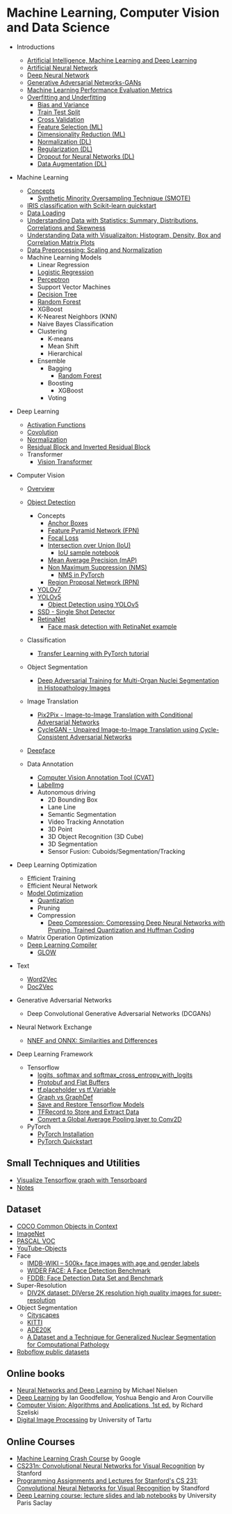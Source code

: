 ﻿# Machine Learning, Computer Vision and Data Science
* Introductions
  * [Artificial Intelligence, Machine Learning and Deep Learning](./introduction/machine_learning_and_deep_learning.md)
  * [Artificial Neural Network](./introduction/neural_network.md)
  * [Deep Neural Network](./introduction/deep_neural_network.md)
  * [Generative Adversarial Networks-GANs](./introduction/gan.md)
  * [Machine Learning Performance Evaluation Metrics](./introduction/metrics.md)
  * [Overfitting and Underfitting](./introduction/overfitting.md)
    * [Bias and Variance](./introduction/overfitting.md#bias-and-variance)
    * [Train Test Split](./introduction/overfitting.md#train-test-split)
    * [Cross Validation](./introduction/overfitting.md#cross-validation)
    * [Feature Selection (ML)](./machine_learning/feature_selection.ipynb)
    * [Dimensionality Reduction (ML)](./machine_learning/dimensionality_reduction.ipynb)
    * [Normalization (DL)](./deep_learning/normalization/README.md)  
    * [Regularization (DL)](./introduction/overfitting.md#regularization)    
    * [Dropout for Neural Networks (DL)](./introduction/overfitting.md#dropout-for-neural-networks)
    * [Data Augmentation (DL)](./introduction/overfitting.md#data-augmentation)
* Machine Learning
  * [Concepts](./glossary/README.md)    
    * [Synthetic Minority Oversampling Technique (SMOTE)](./machine_learning/concepts/smote.md)
  * [IRIS classification with Scikit-learn quickstart](./machine_learning/iris_tutorial.ipynb)
  * [Data Loading](./machine_learning/data_loading.ipynb)
  * [Understanding Data with Statistics: Summary, Distributions, Correlations and Skewness](./machine_learning/data_statistics.ipynb)
  * [Understanding Data with Visualizaiton: Histogram, Density, Box and Correlation Matrix Plots](./machine_learning/data_visualization.ipynb)
  * [Data Preprocessing: Scaling and Normalization](./machine_learning/data_preprocessing.ipynb)
  * Machine Learning Models
    * Linear Regression
    * [Logistic Regression](./machine_learning/logistic_regression.ipynb)
    * [Perceptron](./machine_learning/perceptron.ipynb)
    * Support Vector Machines
    * [Decision Tree](./machine_learning/decision_tree.ipynb)
    * [Random Forest](./machine_learning/iris_tutorial.ipynb)
    * XGBoost
    * K-Nearest Neighbors (KNN)
    * Naive Bayes Classification
    * Clustering
      * K-means
      * Mean Shift
      * Hierarchical
    * Ensemble
      * Bagging
        * [Random Forest](./machine_learning/iris_tutorial.ipynb)
      * Boosting
        * XGBoost
      * Voting
* Deep Learning
  * [Activation Functions](./deep_learning/activation_function.md)
  * [Covolution](./deep_learning/convolution/README.md)
  * [Normalization](./deep_learning/normalization/README.md)
  * [Residual Block and Inverted Residual Block](./deep_learning/residual_block/README.md)
  * Transformer
    * [Vision Transformer](https://github.com/google-research/vision_transformer)
* Computer Vision  
  * [Overview](./computer_vision/README.md)
  * [Object Detection](./object_detection/README.md)
    * Concepts
      * [Anchor Boxes](./object_detection/concepts/README.md#anchor-boxes)
      * [Feature Pyramid Network (FPN)](./object_detection/concepts/README.md#feature-pyramid-network-fpn)   
      * [Focal Loss](./object_detection/concepts/README.md#focal-loss)   
      * [Intersection over Union (IoU)](./object_detection/concepts/README.md#intersection-over-union-iou)
        * [IoU sample notebook](./object_detection/concepts/IoU.ipynb)
      * [Mean Average Precision (mAP)](./object_detection/concepts/mAP.md)
      * [Non Maximum Suppression (NMS)](./object_detection/concepts/README.md#non-maximum-suppression-nms)
        * [NMS in PyTorch](./object_detection/concepts/nms_pytorch.ipynb)
      * [Region Proposal Network (RPN)](./object_detection/concepts/README.md#region-proposal-network-rpn)
    * [YOLOv7](./object_detection/YOLOv7/README.md)
    * [YOLOv5](./object_detection/YOLOv5/README.md)
      * [Object Detection using YOLOv5](./object_detection/YOLOv5/object_detection_using_yolov5.ipynb)
    * [SSD - Single Shot Detector](./object_detection/SSD/README.md)
    * [RetinaNet](./object_detection/RetinaNet/README.md)
      * [Face mask detection with RetinaNet example](./object_detection/RetinaNet/face_mask_detector/FaceMaskDetector.ipynb)
     
  * Classification  
    * [Transfer Learning with PyTorch tutorial](./classification/transfer_learning_tutorial.ipynb) 
  * Object Segmentation
    * [Deep Adversarial Training for Multi-Organ Nuclei Segmentation in Histopathology Images](./object_segmentation/nuclei_segmentation.md)
  * Image Translation
    * [Pix2Pix - Image-to-Image Translation with Conditional Adversarial Networks](./image_translation/pix2pix/README.md)
    * [CycleGAN - Unpaired Image-to-Image Translation using Cycle-Consistent Adversarial Networks](./image_translation/CycleGAN/README.md)
  * [Deepface](https://github.com/serengil/deepface)

  * Data Annotation
    * [Computer Vision Annotation Tool (CVAT)](https://github.com/opencv/cvat)
    * [LabelImg](https://github.com/heartexlabs/labelImg)
    * Autonomous driving  
      * 2D Bounding Box    
      * Lane Line    
      * Semantic Segmentation    
      * Video Tracking Annotation
      * 3D Point
      * 3D Object Recognition (3D Cube)
      * 3D Segmentation
      * Sensor Fusion: Cuboids/Segmentation/Tracking

* Deep Learning Optimization
  * Efficient Training
  * Efficient Neural Network
  * [Model Optimization](./optimization/README.md)
    * [Quantization](./optimization/quantization/README.md) 
    * Pruning
    * Compression
      * [Deep Compression: Compressing Deep Neural Networks with Pruning, Trained Quantization and Huffman Coding](https://arxiv.org/pdf/1510.00149.pdf)
   * Matrix Operation Optimization
   * [Deep Learning Compiler](./optimization/compiler/README.md)
     * [GLOW](https://github.com/pytorch/glow)
* Text
  * [Word2Vec](./text/Word2Vec.md)
  * [Doc2Vec](./text/Doc2Vec.md)
* Generative Adversarial Networks
  * Deep Convolutional Generative Adversarial Networks (DCGANs)    
* Neural Network Exchange
  * [NNEF and ONNX: Similarities and Differences](https://www.khronos.org/blog/nnef-and-onnx-similarities-and-differences)
* Deep Learning Framework
  * Tensorflow
    * [logits, softmax and softmax_cross_entropy_with_logits](./framework/logits_softmax.ipynb)
    * [Protobuf and Flat Buffers](./framework/protobuf.md)
    * [tf.placeholder vs tf.Variable](./framework/placeholder_variable.ipynb)
    * [Graph vs GraphDef](./framework/Graph_and_GraphDef.md)
    * [Save and Restore Tensorflow Models](./framework/save_and_restore_tensorflow_models.ipynb)
    * [TFRecord to Store and Extract Data](./framework/TFRecord.ipynb)
    * [Convert a Global Average Pooling layer to Conv2D](./framework/gap_to_conv2d.ipynb)
  * PyTorch
    * [PyTorch Installation](./framework/pytorch/install.md)
    * [PyTorch Quickstart](./framework/pytorch/quickstart_tutorial.ipynb)
     
## Small Techniques and Utilities
* [Visualize Tensorflow graph with Tensorboard](./tools/tensorboard.md)
* [Notes](./tools/notes.md)

## Dataset
* [COCO Common Objects in Context](https://cocodataset.org/#home)
* [ImageNet](https://www.image-net.org/)
* [PASCAL VOC](http://host.robots.ox.ac.uk/pascal/VOC/)
* [YouTube-Objects](https://data.vision.ee.ethz.ch/cvl/youtube-objects/)
* Face
  * [IMDB-WIKI – 500k+ face images with age and gender labels](https://data.vision.ee.ethz.ch/cvl/rrothe/imdb-wiki/)
  * [WIDER FACE: A Face Detection Benchmark](http://shuoyang1213.me/WIDERFACE/)
  * [FDDB: Face Detection Data Set and Benchmark](http://vis-www.cs.umass.edu/fddb/)
* Super-Resolution  
  * [DIV2K dataset: DIVerse 2K resolution high quality images for super-resolution](https://data.vision.ee.ethz.ch/cvl/DIV2K/)
* Object Segmentation
  * [Cityscapes](https://www.cityscapes-dataset.com/)
  * [KITTI](https://www.cvlibs.net/datasets/kitti/)
  * [ADE20K](https://groups.csail.mit.edu/vision/datasets/ADE20K/)
  * [A Dataset and a Technique for Generalized Nuclear Segmentation for Computational Pathology](https://monuseg.grand-challenge.org/Data/)
* [Roboflow public datasets](https://public.roboflow.com/)

## Online books
* [Neural Networks and Deep Learning](http://neuralnetworksanddeeplearning.com/index.html) by Michael Nielsen
* [Deep Learning](http://www.deeplearningbook.org/) by Ian Goodfellow, Yoshua Bengio and Aron Courville
* [Computer Vision: Algorithms and Applications, 1st ed.](http://szeliski.org/Book/) by Richard Szeliski
* [Digital Image Processing](https://sisu.ut.ee/imageprocessing/documents) by University of Tartu

## Online Courses
* [Machine Learning Crash Course](https://developers.google.com/machine-learning/crash-course/) by Google
* [CS231n: Convolutional Neural Networks for Visual Recognition](http://cs231n.stanford.edu/2020/index.html) by Stanford
* [Programming Assignments and Lectures for Stanford's CS 231: Convolutional Neural Networks for Visual Recognition](https://github.com/khanhnamle1994/computer-vision) by Standford
* [Deep Learning course: lecture slides and lab notebooks](https://github.com/m2dsupsdlclass/lectures-labs) by University Paris Saclay
